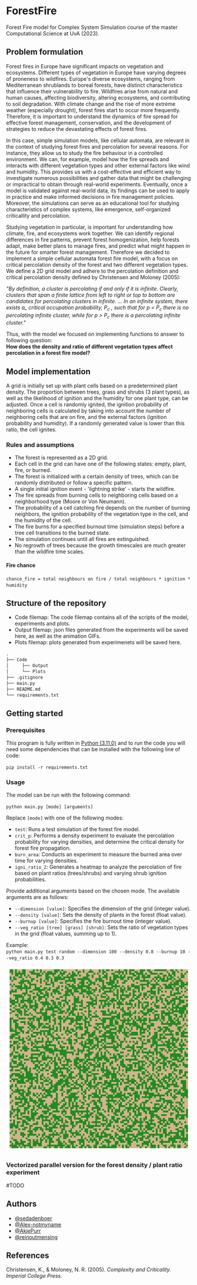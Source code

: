 # ForestFire
Forest Fire model for Complex System Simulation course of the master Computational Science at UvA (2023).

## Problem formulation
Forest fires in Europe have significant impacts on vegetation and ecosystems. Different types of vegetation in Europe have varying degrees of proneness to wildfires. Europe's diverse ecosystems, ranging from Mediterranean shrublands to boreal forests, have distinct characteristics that influence their vulnerability to fire. Wildfires arise from natural and human causes, affecting biodiversity, altering ecosystems, and contributing to soil degradation. With climate change and the rise of more extreme weather (especially drought), forest fires start to occur more frequently. Therefore, it is important to understand the dynamics of fire spread for effective forest management, conservation, and the development of strategies to reduce the devastating effects of forest fires. 

In this case, simple simulation models, like cellular automata, are relevant in the context of studying forest fires and percolation for several reasons. For instance, they allow us to study the fire behaviour in a controlled environment. We can, for example, model how the fire spreads and interacts with different vegetation types and other external factors like wind and humidity. This provides us with a cost-effective and efficient way to investigate numerous possibilities and gather data that might be challenging or impractical to obtain through real-world experiments. Eventually, once a model is validated against real-world data, its findings can be used to apply in practice and make informed decisions in fire management policies. Moreover, the simulations can serve as an educational tool for studying characteristics of complex systems, like emergence, self-organized criticallity and percolation. 

Studying vegetation in particular, is important for understanding how climate, fire, and ecosystems work together. We can identify regional differences in fire patterns, prevent forest homogenization, help forests adapt, make better plans to manage fires, and predict what might happen in the future for smarter forest management. Therefore we decided to implement a simple cellular automata forest fire model, with a focus on critical percolation density of the forest and two different vegetation types. \
We define a 2D grid model and adhere to the percolation definition and critical percolation density defined by Christensen and Moloney (2005): 

<em>"By definition, a cluster is percolating if and only if it is infinite. Clearly, clusters that span a finite lattice from left to right or top to bottom are candidates for percolating clusters in infinite. ... In an infinite system, there exists a_ critical occupation probability, P<sub>c</sub> , such that for p < P<sub>c</sub> there is no percolating infinite cluster, while for p > P<sub>c</sub> there is a percolating infinite cluster."</em> 

Thus, with the model we focused on implementing functions to answer to following question: \
**How does the density and ratio of different vegetation types affect percolation in a forest fire model?**

## Model implementation
A grid is initially set up with plant cells based on a predetermined plant density. The proportion between trees, grass and shrubs (3 plant types), as well as the likelihood of ignition and the humidity for one plant type, can be adjusted. Once a cell is randomly ignited, the ignition probability of neighboring cells is calculated by taking into account the number of neighboring cells that are on fire, and the external factors (ignition probability and humidity). If a randomly generated value is lower than this ratio, the cell ignites.

### Rules and assumptions
- The forest is represented as a 2D grid.
- Each cell in the grid can have one of the following states: empty, plant, fire, or burned.
- The forest is initialized with a certain density of trees, which can be randomly distributed or follow a specific pattern.
- A single initial ignition event - 'lightning strike' - starts the wildfire.
- The fire spreads from burning cells to neighboring cells based on a neighborhood type (Moore or Von Neumann).
- The probability of a cell catching fire depends on the number of burning neighbors, the ignition probability of the vegetation type in the cell, and the humidity of the cell.
- The fire burns for a specified burnout time (simulation steps) before a tree cell transitions to the burned state.
- The simulation continues until all fires are extinguished.
- No regrowth of trees because the growth timescales are much greater than the wildfire time scales.

#### Fire chance
`chance_fire = total neighbours on fire / total neighbours * ignition * humidity`

## Structure of the repository
* Code filemap: The code filemap contains all of the scripts of the model, experiments and plots.
* Output filemap: json files generated from the experiments will be saved here, as well as the animation GIFs.
* Plots filemap: plots generated from experimenets will be saved here.

```
.
├── Code    
│     ├── Output
│     └── Plots
├── .gitignore
├── main.py
├── README.md
└── requirements.txt
```
## Getting started
### Prerequisites
This program is fully written in [Python (3.11.0)](https://www.python.org/downloads/) and to run the code you will need some dependencies that can be installed with the following line of code:

`pip install -r requirements.txt`

### Usage
The model can be run with the following command:

`python main.py [mode] [arguments]`

Replace `[mode]` with one of the following modes:

- `test`: Runs a test simulation of the forest fire model.
- `crit_p`: Performs a density experiment to evaluate the percolation probability for varying densities, and determine the critical density for forest fire propagation.
- `burn_area`: Conducts an experiment to measure the burned area over time for varying densities.
- `igni_ratio_2`: Generates a heatmap to analyze the percolation of fire based on plant ratios (trees/shrubs) and varying shrub ignition probabilities.

Provide additional arguments based on the chosen mode. The available arguments are as follows:

- `--dimension [value]`: Specifies the dimension of the grid (integer value).
- `--density [value]`: Sets the density of plants in the forest (float value).
- `--burnup [value]`: Specifies the fire burnout time (integer value).
- `--veg_ratio [tree] [grass] [shrub]`: Sets the ratio of vegetation types in the grid (float values, summing up to 1).

Example:\
`python main.py test random --dimension 100 --density 0.8 --burnup 10 --veg_ratio 0.4 0.3 0.3 `

![Forest fire simulation](Code/Output/simulation_animation.gif)

### Vectorized parallel version for the forest density / plant ratio experiment
#TODO

## Authors
- [@sedadenboer](https://github.com/sedadenboer)
- [@Alex-notmyname](https://github.com/Alex-notmyname)
- [@AkjePurr](https://github.com/AkjePurr)
- [@reinoutmensing](https://github.com/reinoutmensing)

## References
Christensen, K., & Moloney, N. R. (2005). <em>Complexity and Criticality<em>. Imperial College Press.
